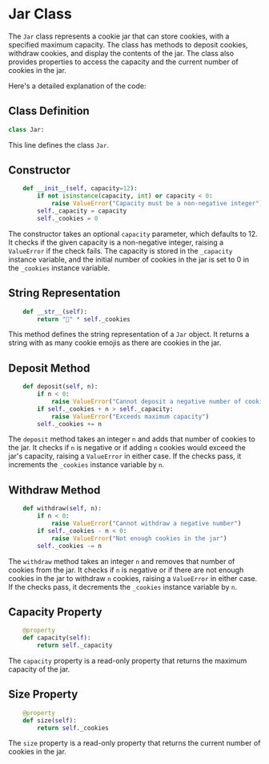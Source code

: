 # Jar Class

The `Jar` class represents a cookie jar that can store cookies, with a specified maximum capacity. The class has methods to deposit cookies, withdraw cookies, and display the contents of the jar. The class also provides properties to access the capacity and the current number of cookies in the jar.

Here's a detailed explanation of the code:

## Class Definition

```python
class Jar:
```

This line defines the class `Jar`.

## Constructor

```python
    def __init__(self, capacity=12):
        if not isinstance(capacity, int) or capacity < 0:
            raise ValueError("Capacity must be a non-negative integer")
        self._capacity = capacity
        self._cookies = 0
```

The constructor takes an optional `capacity` parameter, which defaults to 12. It checks if the given capacity is a non-negative integer, raising a `ValueError` if the check fails. The capacity is stored in the `_capacity` instance variable, and the initial number of cookies in the jar is set to 0 in the `_cookies` instance variable.

## String Representation

```python
    def __str__(self):
        return "🍪" * self._cookies
```

This method defines the string representation of a `Jar` object. It returns a string with as many cookie emojis as there are cookies in the jar.

## Deposit Method

```python
    def deposit(self, n):
        if n < 0:
            raise ValueError("Cannot deposit a negative number of cookies")
        if self._cookies + n > self._capacity:
            raise ValueError("Exceeds maximum capacity")
        self._cookies += n
```

The `deposit` method takes an integer `n` and adds that number of cookies to the jar. It checks if `n` is negative or if adding `n` cookies would exceed the jar's capacity, raising a `ValueError` in either case. If the checks pass, it increments the `_cookies` instance variable by `n`.

## Withdraw Method

```python
    def withdraw(self, n):
        if n < 0:
            raise ValueError("Cannot withdraw a negative number")
        if self._cookies - n < 0:
            raise ValueError("Not enough cookies in the jar")
        self._cookies -= n
```

The `withdraw` method takes an integer `n` and removes that number of cookies from the jar. It checks if `n` is negative or if there are not enough cookies in the jar to withdraw `n` cookies, raising a `ValueError` in either case. If the checks pass, it decrements the `_cookies` instance variable by `n`.

## Capacity Property

```python
    @property
    def capacity(self):
        return self._capacity
```

The `capacity` property is a read-only property that returns the maximum capacity of the jar.

## Size Property

```python
    @property
    def size(self):
        return self._cookies
```

The `size` property is a read-only property that returns the current number of cookies in the jar.